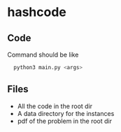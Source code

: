 # hashcode

## Code

Command should be like
```bash
  python3 main.py <args>
```


## Files
* All the code in the root dir
* A data directory for the instances
* pdf of the problem in the root dir


